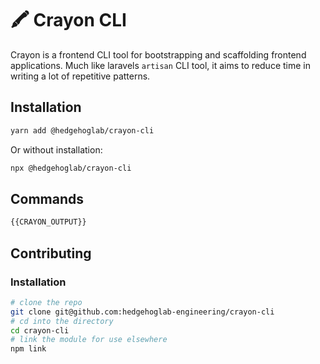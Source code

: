 # 🖍 Crayon CLI

Crayon is a frontend CLI tool for bootstrapping and scaffolding frontend applications. Much like laravels `artisan` CLI tool, it aims to reduce time in writing a lot of repetitive patterns.

## Installation

```bash
yarn add @hedgehoglab/crayon-cli
```

Or without installation:

```bash
npx @hedgehoglab/crayon-cli
```

## Commands

```txt
{{CRAYON_OUTPUT}}
```

## Contributing

### Installation

```bash
# clone the repo
git clone git@github.com:hedgehoglab-engineering/crayon-cli
# cd into the directory
cd crayon-cli
# link the module for use elsewhere
npm link
```
